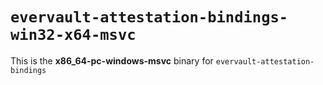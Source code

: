 # `evervault-attestation-bindings-win32-x64-msvc`

This is the **x86_64-pc-windows-msvc** binary for `evervault-attestation-bindings`
